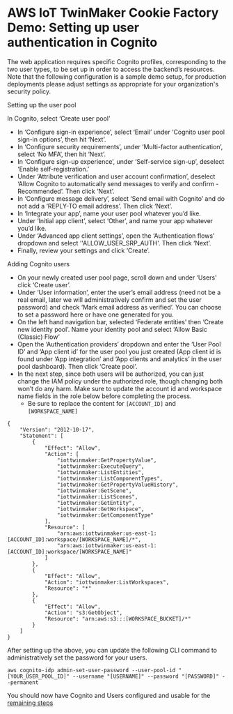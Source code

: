 # AWS IoT TwinMaker Cookie Factory Demo: Setting up user authentication in Cognito

The web application requires specific Cognito profiles, corresponding to the two user types, to be set up in order to access the backend’s resources. Note that the following configuration is a sample demo setup, for production deployments please adjust settings as appropriate for your organization's security policy.

Setting up the user pool

In Cognito, select ‘Create user pool’

* In ‘Configure sign-in experience’, select ‘Email’ under ‘Cognito user pool sign-in options’, then hit ‘Next’.
* In ‘Configure security requirements’, under ‘Multi-factor authentication’, select ‘No MFA’, then hit ‘Next’.
* In ‘Configure sign-up experience’, under ‘Self-service sign-up’, deselect ‘Enable self-registration.’
* Under ‘Attribute verification and user account confirmation’, deselect ‘Allow Cognito to automatically send messages to verify and confirm - Recommended’. Then click ‘Next’.
* In ‘Configure message delivery’, select ‘Send email with Cognito’ and do not add a ‘REPLY-TO email address’. Then click ‘Next’.
* In ‘Integrate your app’, name your user pool whatever you’d like.
* Under ‘Initial app client’, select ‘Other’, and name your app whatever you’d like.
* Under ‘Advanced app client settings’, open the ‘Authentication flows’ dropdown and select ‘'ALLOW_USER_SRP_AUTH'. Then click ‘Next’.
* Finally, review your settings and click ‘Create’.

Adding Cognito users

* On your newly created user pool page, scroll down and under ‘Users’ click ‘Create user’.
* Under ‘User information’, enter the user’s email address (need not be a real email, later we will administratively confirm and set the user password) and check ‘Mark email address as verified’. You can choose to set a password here or have one generated for you.
* On the left hand navigation bar, selected ‘Federate entities’ then ‘Create new identity pool’. Name your identity pool and select ‘Allow Basic (Classic) Flow’
* Open the ‘Authentication providers’ dropdown and enter the ‘User Pool ID’ and ‘App client id’ for the user pool you just created (App client id is found under ‘App integration’ and ‘App clients and analytics’ in the user pool dashboard). Then click ‘Create pool’.
* In the next step, since both users will be authorized, you can just change the IAM policy under the authorized role, though changing both won’t do any harm. Make sure to update the account id and workspace name fields in the role below before completing the process.
  * Be sure to replace the content for  `[ACCOUNT_ID]` and `[WORKSPACE_NAME]`

```
{
    "Version": "2012-10-17",
    "Statement": [
        {
            "Effect": "Allow",
            "Action": [
                "iottwinmaker:GetPropertyValue",
                "iottwinmaker:ExecuteQuery",
                "iottwinmaker:ListEntities",
                "iottwinmaker:ListComponentTypes",
                "iottwinmaker:GetPropertyValueHistory",
                "iottwinmaker:GetScene",
                "iottwinmaker:ListScenes",
                "iottwinmaker:GetEntity",
                "iottwinmaker:GetWorkspace",
                "iottwinmaker:GetComponentType"
            ],
            "Resource": [
                "arn:aws:iottwinmaker:us-east-1:[ACCOUNT_ID]:workspace/[WORKSPACE_NAME]/*",
                "arn:aws:iottwinmaker:us-east-1:[ACCOUNT_ID]:workspace/[WORKSPACE_NAME]"
            ]
        },
        {
            "Effect": "Allow",
            "Action": "iottwinmaker:ListWorkspaces",
            "Resource": "*"
        },
        {
            "Effect": "Allow",
            "Action": "s3:GetObject",
            "Resource": "arn:aws:s3:::[WORKSPACE_BUCKET]/*"
        }
    ]
}
```

After setting up the above, you can update the following CLI command to administratively set the password for your users.

```
aws cognito-idp admin-set-user-password --user-pool-id "[YOUR_USER_POOL_ID]" --username "[USERNAME]" --password "[PASSWORD]" --permanent
```

You should now have Cognito and Users configured and usable for the [remaining steps](./README.md)
